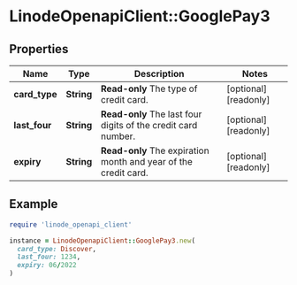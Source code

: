 # LinodeOpenapiClient::GooglePay3

## Properties

| Name | Type | Description | Notes |
| ---- | ---- | ----------- | ----- |
| **card_type** | **String** | __Read-only__ The type of credit card. | [optional][readonly] |
| **last_four** | **String** | __Read-only__ The last four digits of the credit card number. | [optional][readonly] |
| **expiry** | **String** | __Read-only__ The expiration month and year of the credit card. | [optional][readonly] |

## Example

```ruby
require 'linode_openapi_client'

instance = LinodeOpenapiClient::GooglePay3.new(
  card_type: Discover,
  last_four: 1234,
  expiry: 06/2022
)
```

